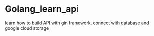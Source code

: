 # Golang_learn_api
learn how to build API with gin framework, connect with database and google cloud storage

